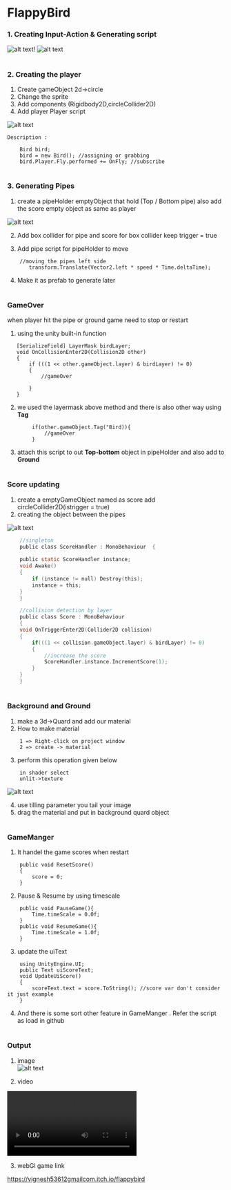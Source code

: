# FlappyBird

### 1. Creating  Input-Action & Generating script
![alt text](outputs/image.png)!
![alt text](outputs/image-1.png)
#
### 2. Creating the player
1. Create gameObject 2d->circle
2. Change the sprite 
3. Add components (Rigidbody2D,circleCollider2D)
4. Add player Player script

![alt text](outputs/image-2.png)

    Description :
    
        Bird bird;
        bird = new Bird(); //assigning or grabbing
        bird.Player.Fly.performed += OnFly; //subscribe
#
### 3. Generating  Pipes
1. create a pipeHolder emptyObject that hold (Top / Bottom pipe) also add the score empty object as same as player

![alt text](outputs/image-4.png)

2. Add box collider for pipe and score for box collider keep trigger = true

3. Add pipe script for pipeHolder to move
```
    //moving the pipes left side
       transform.Translate(Vector2.left * speed * Time.deltaTime);
```
4. Make it as prefab to generate later
#
### GameOver
when player hit the pipe or ground game need to stop or restart
1. using the unity built-in function
 ```
    [SerializeField] LayerMask birdLayer;  
    void OnCollisionEnter2D(Collision2D other)
    {
        if (((1 << other.gameObject.layer) & birdLayer) != 0)
        {
            //gameOver            
            
        }
    }
```
2. we used the layermask above method and there is also other way using **Tag**
```
        if(other.gameObject.Tag("Bird)){
            //gameOver
        }
 ```

3. attach this script to out **Top-bottom** object in pipeHolder and also add to **Ground**

#
### Score updating
1. create a emptyGameObject named as score add circleCollider2D(istrigger = true)
2. creating the object between the pipes

![alt text](outputs/image-5.png)

```c
    //singleton 
    public class ScoreHandler : MonoBehaviour  {
    
    public static ScoreHandler instance;
    void Awake()
    {
        if (instance != null) Destroy(this);
        instance = this;
    }
    }

    //collision detection by layer
    public class Score : MonoBehaviour
    {
    void OnTriggerEnter2D(Collider2D collision)
    {
        if(((1 << collision.gameObject.layer) & birdLayer) != 0)
        {
            //increase the score
            ScoreHandler.instance.IncrementScore(1);
        }
    }
    }
```
#
### Background and Ground 
1. make a 3d->Quard and add our material
2. How to make material
```
    1 => Right-click on project window
    2 => create -> material
```
3. perform this operation given below
```
    in shader select
    unlit->texture
```
![alt text](outputs/image-6.png)

4. use tilling parameter you tail your image
5. drag the material and put in background quard object

#
### GameManger
1. It handel the game scores when restart
```
    public void ResetScore()
    {
        score = 0;
    }
```
2. Pause & Resume by using timescale
```
    public void PauseGame(){
        Time.timeScale = 0.0f;
    }
    public void ResumeGame(){
        Time.timeScale = 1.0f;
    }

```
3. update the uiText
```
    using UnityEngine.UI;
    public Text uiScoreText;
    void UpdateUiScore()
    {
        scoreText.text = score.ToString(); //score var don't consider it just example
    }
```
4. And there is some sort other feature in GameManger . Refer the script as load in github

#
### Output 
1. image    
![alt text](outputs/image-7.png)

2. video   

<video controls src="flappy.mp4" title="Title"></video>

3. webGl game link   

https://vignesh53612gmailcom.itch.io/flappybird
